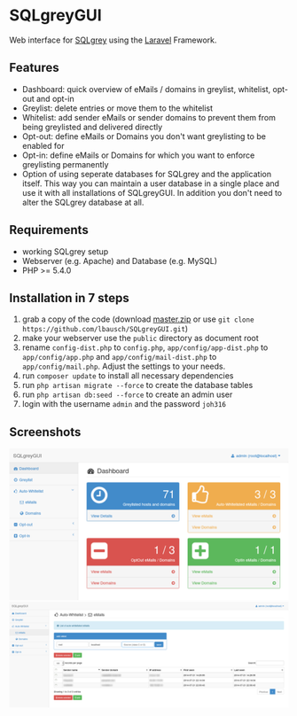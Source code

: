 SQLgreyGUI
==========

Web interface for [SQLgrey](http://sqlgrey.sourceforge.net/) using the [Laravel](http://laravel.com/) Framework.


## Features
* Dashboard: quick overview of eMails / domains in greylist, whitelist, opt-out and opt-in
* Greylist: delete entries or move them to the whitelist
* Whitelist: add sender eMails or sender domains to prevent them from being greylisted and delivered directly
* Opt-out: define eMails or Domains you don't want greylisting to be enabled for
* Opt-in: define  eMails or Domains for which you want to enforce greylisting permanently
* Option of using seperate databases for SQLgrey and the application itself. This way you can maintain a user database in a single place and use it with all installations of SQLgreyGUI. In addition you don't need to alter the SQLgrey database at all.


## Requirements
* working SQLgrey setup
* Webserver (e.g. Apache) and Database (e.g. MySQL)
* PHP >= 5.4.0


## Installation in 7 steps
1. grab a copy of the code (download [master.zip](https://github.com/lbausch/SQLgreyGUI/archive/master.zip) or use `git clone https://github.com/lbausch/SQLgreyGUI.git`)
2. make your webserver use the `public` directory as document root
3. rename `config-dist.php` to `config.php`, `app/config/app-dist.php` to `app/config/app.php` and `app/config/mail-dist.php` to `app/config/mail.php`. Adjust the settings to your needs.
4. run `composer update` to install all necessary dependencies
5. run `php artisan migrate --force` to create the database tables
6. run `php artisan db:seed --force` to create an admin user
7. login with the username `admin` and the password `joh316`


## Screenshots
![Dasboard](/../screenshots/dashboard.png?raw=true "Dashboard")
![Auto-Whitelist](/../screenshots/auto-whitelist.png?raw=true "Auto-Whitelist")